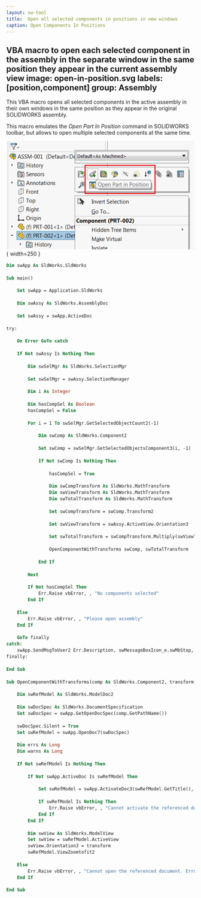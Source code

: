 ```yaml
---
layout: sw-tool
title:  Open all selected components in positions in new windows
caption: Open Components In Positions
---
```

 VBA macro to open each selected component in the assembly in the separate window in the same position they appear in the current assembly view
image: open-in-position.svg
labels: [position,component]
group: Assembly
---
This VBA macro opens all selected components in the active assembly in their own windows in the same position as they appear in the original SOLIDWORKS assembly.

This macro emulates the *Open Part In Position* command in SOLIDWORKS toolbar, but allows to open multiple selected components at the same time.

![Open part in position command](open-part-in-position-command.png){ width=250 }

~~~ vb
Dim swApp As SldWorks.SldWorks
    
Sub main()
 
    Set swApp = Application.SldWorks
    
    Dim swAssy As SldWorks.AssemblyDoc

    Set swAssy = swApp.ActiveDoc
    
try:
    
    On Error GoTo catch
    
    If Not swAssy Is Nothing Then
    
        Dim swSelMgr As SldWorks.SelectionMgr
       
        Set swSelMgr = swAssy.SelectionManager
        
        Dim i As Integer
        
        Dim hasCompSel As Boolean
        hasCompSel = False
        
        For i = 1 To swSelMgr.GetSelectedObjectCount2(-1)
        
            Dim swComp As SldWorks.Component2
        
            Set swComp = swSelMgr.GetSelectedObjectsComponent3(i, -1)
        
            If Not swComp Is Nothing Then
             
                hasCompSel = True
                
                Dim swCompTransform As SldWorks.MathTransform
                Dim swViewTransform As SldWorks.MathTransform
                Dim swTotalTransform As SldWorks.MathTransform
             
                Set swCompTransform = swComp.Transform2
             
                Set swViewTransform = swAssy.ActiveView.Orientation3
             
                Set swTotalTransform = swCompTransform.Multiply(swViewTransform)
                
                OpenComponentWithTransforms swComp, swTotalTransform
                
            End If
            
        Next
        
        If Not hasCompSel Then
            Err.Raise vbError, , "No components selected"
        End If
        
    Else
        Err.Raise vbError, , "Please open assembly"
    End If
    
    GoTo finally
catch:
    swApp.SendMsgToUser2 Err.Description, swMessageBoxIcon_e.swMbStop, swMessageBoxBtn_e.swMbOk
finally:

End Sub

Sub OpenComponentWithTransforms(comp As SldWorks.Component2, transform As SldWorks.MathTransform)
    
    Dim swRefModel As SldWorks.ModelDoc2
    
    Dim swDocSpec As SldWorks.DocumentSpecification
    Set swDocSpec = swApp.GetOpenDocSpec(comp.GetPathName())
    
    swDocSpec.Silent = True
    Set swRefModel = swApp.OpenDoc7(swDocSpec)
    
    Dim errs As Long
    Dim warns As Long
    
    If Not swRefModel Is Nothing Then
        
        If Not swApp.ActiveDoc Is swRefModel Then
            
            Set swRefModel = swApp.ActivateDoc3(swRefModel.GetTitle(), False, swRebuildOnActivation_e.swUserDecision, errs)
            
            If swRefModel Is Nothing Then
                Err.Raise vbError, , "Cannot activate the referenced document. Error code:" & errs
            End If
        End If
        
        Dim swView As SldWorks.ModelView
        Set swView = swRefModel.ActiveView
        swView.Orientation3 = transform
        swRefModel.ViewZoomtofit2
        
    Else
        Err.Raise vbError, , "Cannot open the referenced document. Error code:" & swDocSpec.Error
    End If

End Sub
~~~


